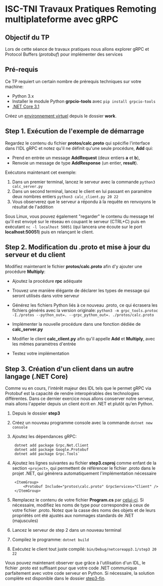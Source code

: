 # ISC-TNI Travaux Pratiques Remoting multiplateforme avec gRPC

## Objectif du TP
Lors de cette séance de travaux pratiques nous allons explorer gRPC et Protocol Buffers (*protobuf*) pour implémenter des services 

## Pré-requis
Ce TP requiert un certain nombre de prérequis techniques sur votre machine:
  - Python 3.x
  - Installer le module Python **grpcio-tools** avec `pip install grpcio-tools`
  - [.NET Core 3.1](https://dotnet.microsoft.com/download/dotnet-core)

Créez un [environnement virtuel](https://docs.python.org/3/tutorial/venv.html) depuis le dossier **work**.

## Step 1. Exécution de l'exemple de démarrage
Regardez le contenu du fichier **protos/calc.proto** qui spécifie l'interface dans l'IDL gRPC et notez qu'il ne définit qu'une seule procédure, **Add** qui:
  - Prend en entrée un message **AddRequest** (deux entiers **a** et **b**),
  - Renvoie un message de type **AddResponse** (un entier, **result**).

Exécutons maintenant cet exemple:
  1. Dans un premier terminal, lancez le serveur avec la commande `python3 calc_server.py`
  2. Dans un second terminal, lancez le client en lui passant en paramètre deux nombres entiers `python3 calc_client.py 20 22`
  3. Vous observerez que le serveur a répondu à la requête en renvoyons le résultat de l'addition

Sous Linux, vous pouvez également "regarder" le contenu du message tel qu'il est envoyé sur le réseau en coupant le serveur (CTRL+C) puis en exécutant `nc -l localhost 50051` (qui lancera une écoute sur le port **localhost:50051**) puis en relançant le client.

## Step 2. Modification du .proto et mise à jour du serveur et du client
Modifiez maintenant le fichier **protos/calc.proto** afin d'y ajouter une procédure **Multiply**:
  - Ajoutez la procédure **rpc** adéquate
  - Trouvez une manière élégante de déclarer les types de message qui seront utilisés dans votre serveur
  - Générez les fichiers Python liés à ce nouveau .proto, ce qui écrasera les fichiers générés avec la version originale: `python3 -m grpc_tools.protoc -I./protos --python_out=. --grpc_python_out=. ./protos/calc.proto`

  - Implémenter la nouvelle procédure dans une fonction dédiée de **calc_server.py**
  - Modifier le client **calc_client.py** afin qu'il appelle **Add** et **Multiply**, avec les mêmes paramètres d'entrée
  - Testez votre implémentation

## Step 3. Création d'un client dans un autre langage (.NET Core)
Comme vu en cours, l'intérêt majeur des IDL tels que le permet gRPC via Protobuf est la capacité de rendre interopérables des technologies différentes. Dans ce dernier exercice nous allons conserver notre serveur, mais allons l'appeler depuis un client écrit en .NET et plutôt qu'en Python.

  1. Depuis le dossier **step3**
  2. Créez un nouveau programme console avec la commande `dotnet new console`
  3. Ajoutez les dépendances gRPC:

          dotnet add package Grpc.Net.Client
          dotnet add package Google.Protobuf
          dotnet add package Grpc.Tools`

  4. Ajoutez les lignes suivantes au fichier **step3.csproj** comme enfant de la section `<project>`, qui permettent de référencer le fichier .proto dans le projet .NET, qui génèrera automatiquement l'implémentation nécessaire

          <ItemGroup>
              <Protobuf Include="protos\calc.proto" GrpcServices="Client" />
          </ItemGroup>

  5. Remplacez le contenu de votre fichier **Program.cs** par [celui-ci](step3/Program_reference.cs). Si nécessaire, modifiez les noms de type pour correspondre à ceux de votre fichier .proto.
  Notez que la casse des noms des objets et de leurs propriétés ont été ajustés aux nommages standards de .NET (majuscules)
  6. Lancez le serveur de step 2 dans un nouveau terminal
  7. Compilez le programme: `dotnet build`
  8. Exécutez le client tout juste compilé: `bin/Debug/netcoreapp3.1/step3 20 22`
  
Vous pouvez maintenant observer que grâce à l'utilisation d'un IDL, le fichier .proto est suffisant pour que votre code .NET communique parfaitement avec votre code serveur en Python. Si nécessaire, la solution complète est disponible dans le dossier [step3-fin](step3-fin).
